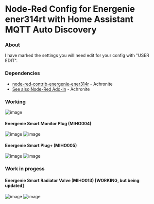 Node-Red Config for Energenie ener314rt with Home Assistant MQTT Auto Discovery
=======================================

### About
I have marked the settings you will need edit for your config with "USER EDIT".

### Dependencies
* [node-red-contrib-energenie-ener314r](https://github.com/Achronite/node-red-contrib-energenie-ener314rt) - Achronite
* [See also Node-Red Add-In](https://flows.nodered.org/node/node-red-contrib-energenie-ener314rt) - Achronite


### Working
![image](https://user-images.githubusercontent.com/5207490/211171783-19f09b29-4bc5-4548-af9f-1c57f561230f.png)


#### Energenie Smart Monitor Plug (MIHO004) 
![image](https://user-images.githubusercontent.com/5207490/211171688-0dfbc57e-4a61-48c3-a723-3ef27a58f582.png)
![image](https://user-images.githubusercontent.com/5207490/211171701-032d0dbf-0b8e-40ca-a6a3-ff8b136811ab.png)

#### Energenie Smart Plug+ (MIHO005)
![image](https://user-images.githubusercontent.com/5207490/211171728-7e0842db-bbfe-4070-a411-d6400f1ece73.png)
![image](https://user-images.githubusercontent.com/5207490/211171737-7f65a639-08ef-461e-bb00-b78a3fc72618.png)

### Work in progess
#### Energenie Smart Radiator Valve (MIHO013) [WORKING, but being updated]
![image](https://user-images.githubusercontent.com/5207490/211171767-c9df86b3-85ff-4a16-b8ee-140e61d0cbe6.png)
![image](https://user-images.githubusercontent.com/5207490/211171778-405d2230-8911-4cea-b621-0a768cda8fdc.png)

